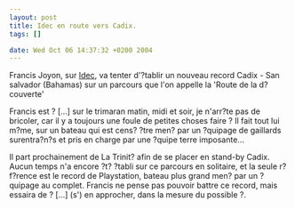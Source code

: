 ```yaml
--- 
layout: post
title: Idec en route vers Cadix.
tags: []

date: Wed Oct 06 14:37:32 +0200 2004
---
```

Francis Joyon, sur <a href="http://www.trimaran-idec.com">Idec</a>, va tenter d'?tablir un nouveau record Cadix - San salvador (Bahamas) sur un parcours que l'on appelle la 'Route de la d?couverte'

Francis est ? [...] sur le trimaran matin, midi et soir, je n'arr?te pas de bricoler, car il y a 
toujours une foule de petites choses   faire ? Il fait tout lui m?me, sur un bateau qui est cens? ?tre men? par un ?quipage de gaillards surentra?n?s et pris en charge par une ?quipe   terre imposante...

Il part prochainement de La Trinit? afin de se placer en stand-by   Cadix. Aucun temps n'a encore ?t? ?tabli sur ce parcours en solitaire, et la seule r?f?rence est le record de Playstation, bateau plus grand men? par un ?quipage au complet. Francis ne pense pas pouvoir battre ce record, mais essaira de ? [...] (s') en 
approcher, dans la mesure du possible ?.
